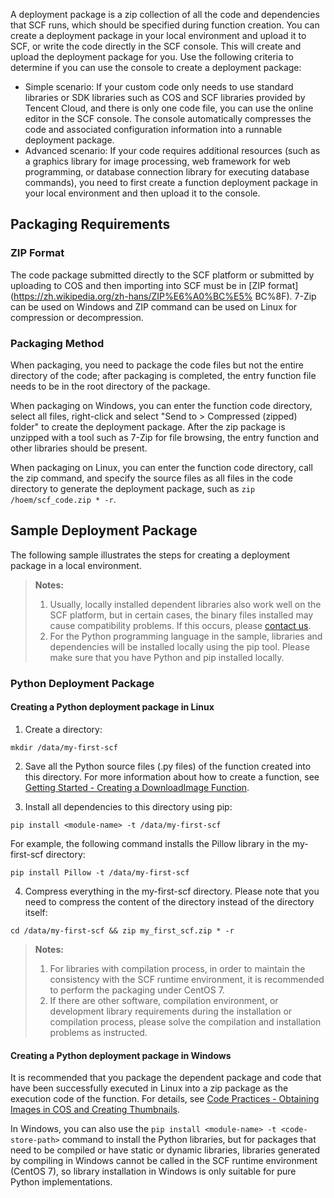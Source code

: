 A deployment package is a zip collection of all the code and dependencies that SCF runs, which should be specified during function creation. You can create a deployment package in your local environment and upload it to SCF, or write the code directly in the SCF console. This will create and upload the deployment package for you. Use the following criteria to determine if you can use the console to create a deployment package:

- Simple scenario: If your custom code only needs to use standard libraries or SDK libraries such as COS and SCF libraries provided by Tencent Cloud, and there is only one code file, you can use the online editor in the SCF console. The console automatically compresses the code and associated configuration information into a runnable deployment package.
- Advanced scenario: If your code requires additional resources (such as a graphics library for image processing, web framework for web programming, or database connection library for executing database commands), you need to first create a function deployment package in your local environment and then upload it to the console.

## Packaging Requirements

### ZIP Format

The code package submitted directly to the SCF platform or submitted by uploading to COS and then importing into SCF must be in [ZIP format](https://zh.wikipedia.org/zh-hans/ZIP%E6%A0%BC%E5% BC%8F). 7-Zip can be used on Windows and ZIP command can be used on Linux for compression or decompression.

### Packaging Method

When packaging, you need to package the code files but not the entire directory of the code; after packaging is completed, the entry function file needs to be in the root directory of the package.

When packaging on Windows, you can enter the function code directory, select all files, right-click and select "Send to > Compressed (zipped) folder" to create the deployment package. After the zip package is unzipped with a tool such as 7-Zip for file browsing, the entry function and other libraries should be present.

When packaging on Linux, you can enter the function code directory, call the zip command, and specify the source files as all files in the code directory to generate the deployment package, such as `zip /hoem/scf_code.zip * -r`.

## Sample Deployment Package

The following sample illustrates the steps for creating a deployment package in a local environment.


>**Notes:**
>1. Usually, locally installed dependent libraries also work well on the SCF platform, but in certain cases, the binary files installed may cause compatibility problems. If this occurs, please [contact us](https://cloud.tencent.com/document/product/583/9712).
>2. For the Python programming language in the sample, libraries and dependencies will be installed locally using the pip tool. Please make sure that you have Python and pip installed locally.



### Python Deployment Package

#### Creating a Python deployment package in Linux

1) Create a directory:

```
mkdir /data/my-first-scf
```

2) Save all the Python source files (.py files) of the function created into this directory. For more information about how to create a function, see [Getting Started - Creating a DownloadImage Function](https://cloud.tencent.com/document/product/583/9211).

3) Install all dependencies to this directory using pip:

```
pip install <module-name> -t /data/my-first-scf
```

For example, the following command installs the Pillow library in the my-first-scf directory:

```
pip install Pillow -t /data/my-first-scf
```

4) Compress everything in the my-first-scf directory. Please note that you need to compress the content of the directory instead of the directory itself:

```
cd /data/my-first-scf && zip my_first_scf.zip * -r
```


>**Notes:**
>1. For libraries with compilation process, in order to maintain the consistency with the SCF runtime environment, it is recommended to perform the packaging under CentOS 7.
>2. If there are other software, compilation environment, or development library requirements during the installation or compilation process, please solve the compilation and installation problems as instructed.


#### Creating a Python deployment package in Windows

It is recommended that you package the dependent package and code that have been successfully executed in Linux into a zip package as the execution code of the function. For details, see [Code Practices - Obtaining Images in COS and Creating Thumbnails](https://cloud.tencent.com/document/product/583/9736).

In Windows, you can also use the `pip install <module-name> -t <code-store-path>` command to install the Python libraries, but for packages that need to be compiled or have static or dynamic libraries, libraries generated by compiling in Windows cannot be called in the SCF runtime environment (CentOS 7), so library installation in Windows is only suitable for pure Python implementations.


